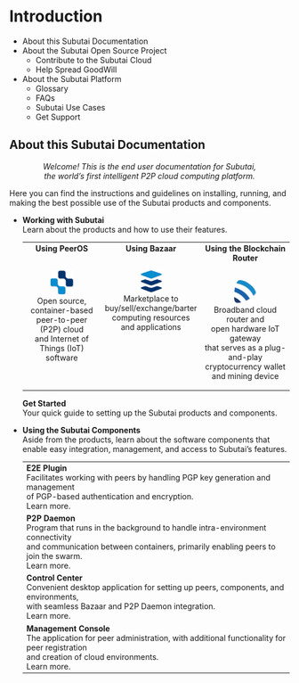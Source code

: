 # Introduction
- About this Subutai Documentation
- About the Subutai Open Source Project
  - Contribute to the Subutai Cloud
  - Help Spread GoodWill
- About the Subutai Platform
  - Glossary
  - FAQs
  - Subutai Use Cases
  - Get Support

## About this Subutai Documentation
<p align="center"><i>Welcome! This is the end user documentation for Subutai, </br> the world’s first intelligent P2P cloud computing platform.</i></p>

Here you can find the instructions and guidelines on installing, running, and making the best possible use of the Subutai products and components.

- **Working with Subutai**  
  Learn about the products and how to use their features.
  
  <table> 
  <tr align="center" valign="top">
    <td><b>Using PeerOS</b> 
     <p></br><img src="https://github.com/MarilizaC/doc-files/blob/master/icon_peerOS.png"></img> 
     </br>Open source, container-based </br> peer-to-peer (P2P) cloud </br> and Internet of Things (IoT) </br> software</p>
    </td>
    <td><b>Using Bazaar</b>
     <p></br><img src="https://github.com/MarilizaC/doc-files/blob/master/icon_bazaar.png"></img> 
     </br>Marketplace to </br> buy/sell/exchange/barter </br> computing resources </br> and applications</p>
    </td>
    <td><b>Using the Blockchain Router</b>
      <p></br><img src="https://github.com/MarilizaC/doc-files/blob/master/icon_brouter.png"></img> 
      </br>Broadband cloud router and </br> open hardware IoT gateway </br> that serves as a plug-and-play </br> cryptocurrency wallet         </br>and mining device</p>
    </td>  
  </tr>
  </table>
  
  **Get Started**  
  Your quick guide to setting up the Subutai products and components.

- **Using the Subutai Components**  
 Aside from the products, learn about the software components that enable easy integration, management, and access to Subutai’s   features. 
 
  <table> 
  <tr>
    <td><b>E2E Plugin</b>  
     </br>Facilitates working with peers by handling PGP key generation and management </br>of PGP-based authentication and encryption. 
     </br>Learn more.
    </td>
   </tr>
   <tr> 
    <td><b>P2P Daemon</b>  
     </br>Program that runs in the background to handle intra-environment connectivity </br>and communication between containers, primarily enabling peers to join the swarm.
     </br>Learn more.
    </td>
    </tr>
    <tr>
     <td><b>Control Center</b>  
     </br>Convenient desktop application for setting up peers, components, and environments, </br>with seamless Bazaar and P2P Daemon integration. 
     </br>Learn more.
     </td>
    </tr>
    <tr>    
     <td><b>Management Console</b>  
     </br>The application for peer administration, with additional functionality for peer registration </br>and creation of cloud environments. 
     </br>Learn more.  
     </td> 
    </tr>
    </table>
